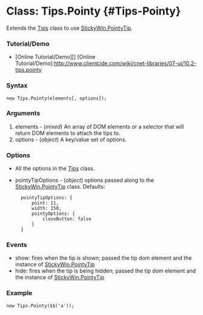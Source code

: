 Class: Tips.Pointy {#Tips-Pointy}
=================================

Extends the [Tips][] class to use [StickyWin.PointyTip][].

### Tutorial/Demo

* [Online Tutorial/Demo][]
[Online Tutorial/Demo]:http://www.clientcide.com/wiki/cnet-libraries/07-ui/10.2-tips.pointy

### Syntax

	new Tips.Pointy(elements[, options]);

### Arguments

1. elements - (*mixed*) An array of DOM elements or a selector that will return DOM elements to attach the tips to.
2. options - (*object*) A key/value set of options.

### Options

* All the options in the [Tips][] class.
* pointyTipOptions - (*object*) options passed along to the [StickyWin.PointyTip][] class. Defaults:

		pointyTipOptions: {
			point: 11,
			width: 150,
			pointyOptions: {
				closeButton: false
			}
		}

### Events

 * show: fires when the tip is shown; passed the tip dom element and the instance of [StickyWin.PointyTip][]
 * hide: fires when the tip is being hidden; passed the tip dom element and the instance of [StickyWin.PointyTip][]

### Example

	new Tips.Pointy($$('a'));

[Tips]: http://mootools.net/docs/Plugins/Tips
[StickyWin.PointyTip]: /docs/UI/StickyWin.PointyTip
